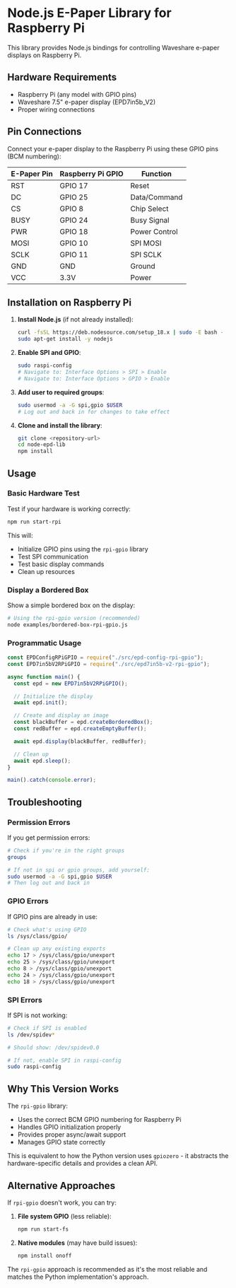 # Node.js E-Paper Library for Raspberry Pi

This library provides Node.js bindings for controlling Waveshare e-paper displays on Raspberry Pi.

## Hardware Requirements

- Raspberry Pi (any model with GPIO pins)
- Waveshare 7.5" e-paper display (EPD7in5b_V2)
- Proper wiring connections

## Pin Connections

Connect your e-paper display to the Raspberry Pi using these GPIO pins (BCM numbering):

| E-Paper Pin | Raspberry Pi GPIO | Function      |
| ----------- | ----------------- | ------------- |
| RST         | GPIO 17           | Reset         |
| DC          | GPIO 25           | Data/Command  |
| CS          | GPIO 8            | Chip Select   |
| BUSY        | GPIO 24           | Busy Signal   |
| PWR         | GPIO 18           | Power Control |
| MOSI        | GPIO 10           | SPI MOSI      |
| SCLK        | GPIO 11           | SPI SCLK      |
| GND         | GND               | Ground        |
| VCC         | 3.3V              | Power         |

## Installation on Raspberry Pi

1. **Install Node.js** (if not already installed):

   ```bash
   curl -fsSL https://deb.nodesource.com/setup_18.x | sudo -E bash -
   sudo apt-get install -y nodejs
   ```

2. **Enable SPI and GPIO**:

   ```bash
   sudo raspi-config
   # Navigate to: Interface Options > SPI > Enable
   # Navigate to: Interface Options > GPIO > Enable
   ```

3. **Add user to required groups**:

   ```bash
   sudo usermod -a -G spi,gpio $USER
   # Log out and back in for changes to take effect
   ```

4. **Clone and install the library**:
   ```bash
   git clone <repository-url>
   cd node-epd-lib
   npm install
   ```

## Usage

### Basic Hardware Test

Test if your hardware is working correctly:

```bash
npm run start-rpi
```

This will:

- Initialize GPIO pins using the `rpi-gpio` library
- Test SPI communication
- Test basic display commands
- Clean up resources

### Display a Bordered Box

Show a simple bordered box on the display:

```bash
# Using the rpi-gpio version (recommended)
node examples/bordered-box-rpi-gpio.js
```

### Programmatic Usage

```javascript
const EPDConfigRPiGPIO = require("./src/epd-config-rpi-gpio");
const EPD7in5bV2RPiGPIO = require("./src/epd7in5b-v2-rpi-gpio");

async function main() {
  const epd = new EPD7in5bV2RPiGPIO();

  // Initialize the display
  await epd.init();

  // Create and display an image
  const blackBuffer = epd.createBorderedBox();
  const redBuffer = epd.createEmptyBuffer();

  await epd.display(blackBuffer, redBuffer);

  // Clean up
  await epd.sleep();
}

main().catch(console.error);
```

## Troubleshooting

### Permission Errors

If you get permission errors:

```bash
# Check if you're in the right groups
groups

# If not in spi or gpio groups, add yourself:
sudo usermod -a -G spi,gpio $USER
# Then log out and back in
```

### GPIO Errors

If GPIO pins are already in use:

```bash
# Check what's using GPIO
ls /sys/class/gpio/

# Clean up any existing exports
echo 17 > /sys/class/gpio/unexport
echo 25 > /sys/class/gpio/unexport
echo 8 > /sys/class/gpio/unexport
echo 24 > /sys/class/gpio/unexport
echo 18 > /sys/class/gpio/unexport
```

### SPI Errors

If SPI is not working:

```bash
# Check if SPI is enabled
ls /dev/spidev*

# Should show: /dev/spidev0.0

# If not, enable SPI in raspi-config
sudo raspi-config
```

## Why This Version Works

The `rpi-gpio` library:

- Uses the correct BCM GPIO numbering for Raspberry Pi
- Handles GPIO initialization properly
- Provides proper async/await support
- Manages GPIO state correctly

This is equivalent to how the Python version uses `gpiozero` - it abstracts the hardware-specific details and provides a clean API.

## Alternative Approaches

If `rpi-gpio` doesn't work, you can try:

1. **File system GPIO** (less reliable):

   ```bash
   npm run start-fs
   ```

2. **Native modules** (may have build issues):
   ```bash
   npm install onoff
   ```

The `rpi-gpio` approach is recommended as it's the most reliable and matches the Python implementation's approach.
